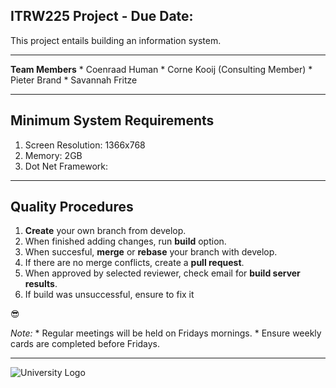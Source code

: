 ## ITRW225 Project - Due Date: 

This project entails building an information system.

---

**Team Members**
    *  Coenraad Human
    *  Corne Kooij (Consulting Member)
    *  Pieter Brand
    *  Savannah Fritze

---

## Minimum System Requirements

1. Screen Resolution: 1366x768
2. Memory: 2GB
3. Dot Net Framework: 

---

## Quality Procedures 

1. **Create** your own branch from develop.
2. When finished adding changes, run **build** option.
3. When succesful, **merge** or **rebase** your branch with develop.
4. If there are no merge conflicts, create a **pull request**.
5. When approved by selected reviewer, check email for **build server results**.
6. If build was unsuccessful, ensure to fix it 

:sunglasses:

*Note:*
    *  Regular meetings will be held on Fridays mornings.
    *  Ensure weekly cards are completed before Fridays.

---

![University Logo](https://bitbucket.org/leafgreenitsolutions/mr_salad/raw/7028dbd50f2d2b055aa598ece3bbb2dc0ec875c8/Images/unnamed.jpg)
